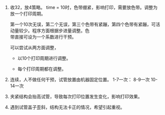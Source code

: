 1. 收32，放4策略。
	time = 10时，色带绷紧，影响打印，需要放色带。调整为放一个打印周期。

	第一个10次无误，第二个无误，第三个色带有紧蹦，第四个色带有紧蹦，可活动量较少。程序方面根据步进量调整。色					
	带直接可设为一个系数进行干预。

	可以尝试从两方面调整，
	- 以10个打印周期进行调整。
		
	- 每个打印周期都在调整。
		
	
2. 连续，人不做任何干预，试管放置由机器固定位置。
	1-7一次：
	8-9一次
	10-14一次
3. 夹紧结构会抬高试管，导致每次打印位置发生变化，影响打印效果。
4. 遇到试管盖子歪斜，结构无法卡正的情况，希望引起重视。